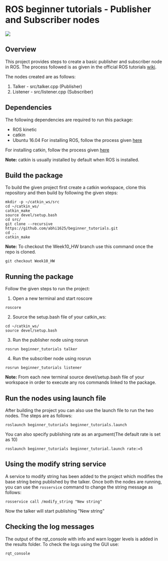 # ROS beginner tutorials - Publisher and Subscriber nodes
<a href='https://github.com/abhi1625/beginner_tutorials/blob/master/LICENSE'><img src='https://img.shields.io/badge/License-MIT-brightgreen.svg'/></a>
## Overview
This project provides steps to create a basic publisher and subscriber node in ROS. The process followed is as given in the official ROS tutorials [wiki](http://wiki.ros.org/ROS/Tutorials).

The nodes created are as follows:
1. Talker - src/talker.cpp (Publisher)
2. Listener - src/listener.cpp (Subscriber)

## Dependencies
The following dependencies are required to run this package:

- ROS kinetic
- catkin
- Ubuntu 16.04
For installing ROS, follow the process given [here](http://wiki.ros.org/kinetic/Installation)

For installing catkin, follow the process given [here](http://wiki.ros.org/catkin#Installing_catkin)

**Note:** catkin is usually installed by default when ROS is installed.

## Build the package
To build the given project first create a catkin workspace, clone this repository and then build by following the given steps:
```
mkdir -p ~/catkin_ws/src
cd ~/catkin_ws/
catkin_make
source devel/setup.bash
cd src/
git clone --recursive https://github.com/abhi1625/beginner_tutorials.git
cd ..
catkin_make
```
**Note:** To checkout the Week10_HW branch use this command once the repo is cloned.
```
git checkout Week10_HW
```

## Running the package
Follow the given steps to run the project:

1. Open a new terminal and start roscore
```
roscore
```
2. Source the setup.bash file of your catkin_ws:
```
cd ~/catkin_ws/
source devel/setup.bash
```
3. Run the publisher node using rosrun 
```
rosrun beginner_tutorials talker
```
4. Run the subscriber node using rosrun 
```
rosrun beginner_tutorials listener
```
**Note:** From each new terminal source devel/setup.bash file of your workspace in order to execute any ros commands linked to the package.

## Run the nodes using launch file
After building the project you can also use the launch file to run the two nodes. The steps are as follows:
```
roslaunch beginner_tutorials beginner_tutorials.launch
```
You can also specify publishing rate as an argument(The default rate is set as 10) 
```
roslaunch beginner_tutorials beginner_tutorial.launch rate:=5
```
## Using the modify string service
A service to modify string has been added to the project which modifies the base string being published by the talker. Once both the nodes are running, you can use the `rosservice` command to change the string message as follows:
```
rosservice call /modify_string "New string"
``` 
Now the talker will start publishing "New string"

## Checking the log messages
The output of the rqt_console with info and warn logger levels is added in the results folder. To check the logs using the GUI use:
```
rqt_console
```


